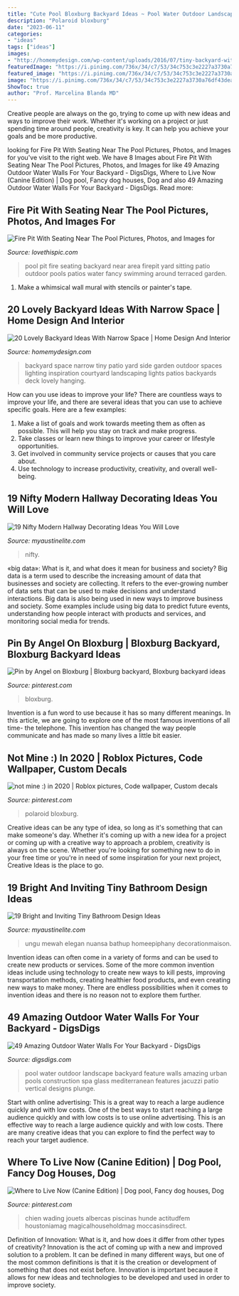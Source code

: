 ```yaml
---
title: "Cute Pool Bloxburg Backyard Ideas ~ Pool Water Outdoor Landscape Backyard Feature Walls Amazing Urban Pools Construction Spa Glass Mediterranean Features Jacuzzi Patio Vertical Designs Plunge"
description: "Polaroid bloxburg"
date: "2023-06-11"
categories:
- "ideas"
tags: ["ideas"]
images:
- "http://homemydesign.com/wp-content/uploads/2016/07/tiny-backyard-with-lighting-decor.jpg"
featuredImage: "https://i.pinimg.com/736x/34/c7/53/34c753c3e2227a3730a76df43dea92ab.jpg"
featured_image: "https://i.pinimg.com/736x/34/c7/53/34c753c3e2227a3730a76df43dea92ab.jpg"
image: "https://i.pinimg.com/736x/34/c7/53/34c753c3e2227a3730a76df43dea92ab.jpg"
ShowToc: true
author: "Prof. Marcelina Blanda MD"
---
```



Creative people are always on the go, trying to come up with new ideas and ways to improve their work. Whether it's working on a project or just spending time around people, creativity is key. It can help you achieve your goals and be more productive.

	

		
looking for Fire Pit With Seating Near The Pool Pictures, Photos, and Images for you've visit to the right web. We have 8 Images about Fire Pit With Seating Near The Pool Pictures, Photos, and Images for like 49 Amazing Outdoor Water Walls For Your Backyard - DigsDigs, Where to Live Now (Canine Edition) | Dog pool, Fancy dog houses, Dog and also 49 Amazing Outdoor Water Walls For Your Backyard - DigsDigs. Read more:
		
    
## Fire Pit With Seating Near The Pool Pictures, Photos, And Images For

<img loading=lazy src="http://www.lovethispic.com/uploaded_images/179743-Fire-Pit-With-Seating-Near-The-Pool.jpg" onerror="this.onerror=null;this.src='https://tse3.mm.bing.net/th?id=OIP.sKTO-Wuzmj6kzk9VAgiU0gHaJ4&amp;pid=15.1';" alt="Fire Pit With Seating Near The Pool Pictures, Photos, and Images for">

_Source: lovethispic.com_

>pool pit fire seating backyard near area firepit yard sitting patio outdoor pools patios water fancy swimming around terraced garden. 

	

1. Make a whimsical wall mural with stencils or painter's tape.

    
## 20 Lovely Backyard Ideas With Narrow Space | Home Design And Interior

<img loading=lazy src="http://homemydesign.com/wp-content/uploads/2016/07/tiny-backyard-with-lighting-decor.jpg" onerror="this.onerror=null;this.src='https://tse3.mm.bing.net/th?id=OIP.qaRWReu4dmIeNzkbxggLhAHaH_&amp;pid=15.1';" alt="20 Lovely Backyard Ideas With Narrow Space | Home Design And Interior">

_Source: homemydesign.com_

>backyard space narrow tiny patio yard side garden outdoor spaces lighting inspiration courtyard landscaping lights patios backyards deck lovely hanging. 

	

How can you use ideas to improve your life?
There are countless ways to improve your life, and there are several ideas that you can use to achieve specific goals. Here are a few examples: 
1. Make a list of goals and work towards meeting them as often as possible. This will help you stay on track and make progress.
2. Take classes or learn new things to improve your career or lifestyle opportunities.
3. Get involved in community service projects or causes that you care about.
4. Use technology to increase productivity, creativity, and overall well-being.

    
## 19 Nifty Modern Hallway Decorating Ideas You Will Love

<img loading=lazy src="http://www.myaustinelite.com/wp-content/uploads/2015/01/modern-hallway-decorating-ideas-for-small-hallway.jpg?x34469" onerror="this.onerror=null;this.src='https://tse1.mm.bing.net/th?id=OIP.6OE585qVt-yapNoegIvscgHaK3&amp;pid=15.1';" alt="19 Nifty Modern Hallway Decorating Ideas You Will Love">

_Source: myaustinelite.com_

>nifty. 

	

«big data»: What is it, and what does it mean for business and society?
Big data is a term used to describe the increasing amount of data that businesses and society are collecting. It refers to the ever-growing number of data sets that can be used to make decisions and understand interactions. Big data is also being used in new ways to improve business and society. Some examples include using big data to predict future events, understanding how people interact with products and services, and monitoring social media for trends.

    
## Pin By Angel On Bloxburg | Bloxburg Backyard, Bloxburg Backyard Ideas

<img loading=lazy src="https://i.pinimg.com/736x/1f/8d/b8/1f8db82953b27938f1980bacb478e575.jpg" onerror="this.onerror=null;this.src='https://tse1.mm.bing.net/th?id=OIP.Xi867kWWYhy3Y98nWOJTbQHaES&amp;pid=15.1';" alt="Pin by Angel on Bloxburg | Bloxburg backyard, Bloxburg backyard ideas">

_Source: pinterest.com_

>bloxburg. 

	

Invention is a fun word to use because it has so many different meanings. In this article, we are going to explore one of the most famous inventions of all time- the telephone. This invention has changed the way people communicate and has made so many lives a little bit easier.

    
## Not Mine :) In 2020 | Roblox Pictures, Code Wallpaper, Custom Decals

<img loading=lazy src="https://i.pinimg.com/736x/34/c7/53/34c753c3e2227a3730a76df43dea92ab.jpg" onerror="this.onerror=null;this.src='https://tse3.mm.bing.net/th?id=OIP.Jlvo1FajRAQPU6GLTUscLwHaHU&amp;pid=15.1';" alt="not mine :) in 2020 | Roblox pictures, Code wallpaper, Custom decals">

_Source: pinterest.com_

>polaroid bloxburg. 

	

Creative ideas can be any type of idea, so long as it's something that can make someone's day. Whether it's coming up with a new idea for a project or coming up with a creative way to approach a problem, creativity is always on the scene. Whether you're looking for something new to do in your free time or you're in need of some inspiration for your next project, Creative Ideas is the place to go.

    
## 19 Bright And Inviting Tiny Bathroom Design Ideas

<img loading=lazy src="http://www.myaustinelite.com/wp-content/uploads/2015/01/tiny-bathroom-design-ideas-with-small-tub.jpg?x34469" onerror="this.onerror=null;this.src='https://tse2.mm.bing.net/th?id=OIP.oSCuUIcaqky0XPz4zVyIMgHaJ3&amp;pid=15.1';" alt="19 Bright and Inviting Tiny Bathroom Design Ideas">

_Source: myaustinelite.com_

>ungu mewah elegan nuansa bathup homeepiphany decorationmaison. 

	

Invention ideas can often come in a variety of forms and can be used to create new products or services. Some of the more common invention ideas include using technology to create new ways to kill pests, improving transportation methods, creating healthier food products, and even creating new ways to make money. There are endless possibilities when it comes to invention ideas and there is no reason not to explore them further.

    
## 49 Amazing Outdoor Water Walls For Your Backyard - DigsDigs

<img loading=lazy src="https://www.digsdigs.com/photos/2013/06/38-amazing-outdoor-water-walls-for-your-backyard-3.jpg" onerror="this.onerror=null;this.src='https://tse3.mm.bing.net/th?id=OIP.IoqYm9Qr05lBhgd2lwiEpAHaE8&amp;pid=15.1';" alt="49 Amazing Outdoor Water Walls For Your Backyard - DigsDigs">

_Source: digsdigs.com_

>pool water outdoor landscape backyard feature walls amazing urban pools construction spa glass mediterranean features jacuzzi patio vertical designs plunge. 

	

Start with online advertising: This is a great way to reach a large audience quickly and with low costs.
One of the best ways to start reaching a large audience quickly and with low costs is to use online advertising. This is an effective way to reach a large audience quickly and with low costs. There are many creative ideas that you can explore to find the perfect way to reach your target audience.

    
## Where To Live Now (Canine Edition) | Dog Pool, Fancy Dog Houses, Dog

<img loading=lazy src="https://i.pinimg.com/736x/eb/8f/30/eb8f30a7b117adc161d8269154a46d3f--luxury-dog-house-dog-pools.jpg" onerror="this.onerror=null;this.src='https://tse1.mm.bing.net/th?id=OIP.6Bj7LOLjHejOjJ-Iu2Ny-gHaLH&amp;pid=15.1';" alt="Where to Live Now (Canine Edition) | Dog pool, Fancy dog houses, Dog">

_Source: pinterest.com_

>chien wading jouets albercas piscinas hunde actitudfem houstoniamag magicalhouseholdmag moccasinsdirect. 

	

Definition of Innovation: What is it, and how does it differ from other types of creativity?
Innovation is the act of coming up with a new and improved solution to a problem. It can be defined in many different ways, but one of the most common definitions is that it is the creation or development of something that does not exist before. Innovation is important because it allows for new ideas and technologies to be developed and used in order to improve society.

